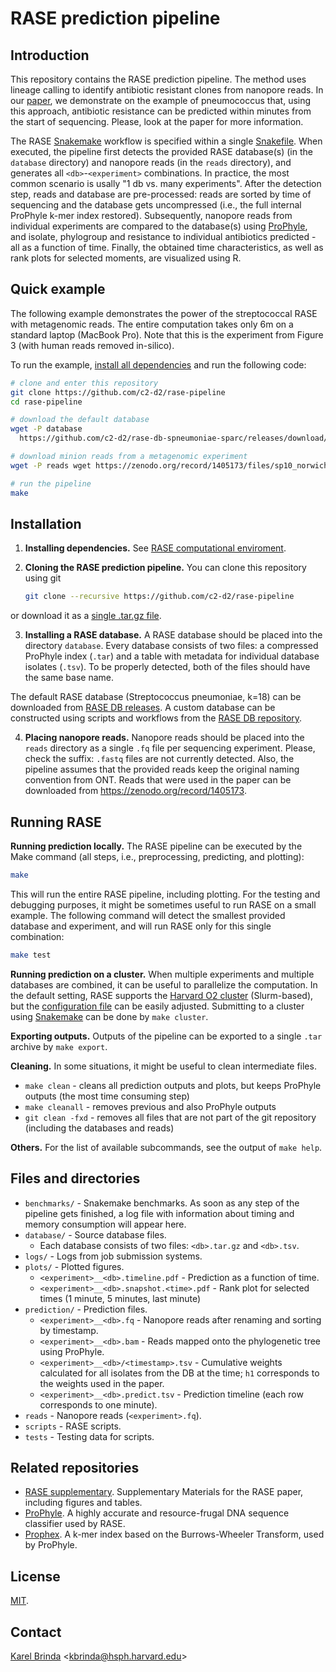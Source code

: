 # RASE prediction pipeline


## Introduction

This repository contains the RASE prediction pipeline. The method uses lineage
calling to identify antibiotic resistant clones from nanopore reads. In our
[paper](https://www.biorxiv.org/content/early/2018/08/29/403204), we
demonstrate on the example of pneumococcus that, using this approach,
antibiotic resistance can be predicted within minutes from the start of
sequencing. Please, look at the paper for more information.

The RASE [Snakemake](https://snakemake.readthedocs.io/) workflow is specified
within a single [Snakefile](Snakefile). When executed, the pipeline first
detects the provided RASE database(s) (in the `database` directory) and
nanopore reads (in the `reads` directory), and generates all
`<db>`-`<experiment>` combinations. In practice, the most common scenario is
usally "1 db vs. many experiments". After the detection step, reads and
database are pre-processed: reads are sorted by time of sequencing and the
database gets uncompressed (i.e., the full internal ProPhyle k-mer index
restored).  Subsequently, nanopore reads from individual experiments are
compared to the database(s) using [ProPhyle](http://prophyle.github.io), and
isolate, phylogroup and resistance to individual antibiotics predicted - all
as a function of time.  Finally, the obtained time characteristics, as well as
rank plots for selected moments, are visualized using R.


## Quick example

The following example demonstrates the power of the streptococcal RASE with
metagenomic reads. The entire computation takes only 6m on a standard laptop
(MacBook Pro). Note that this is the experiment from Figure 3 (with human reads
removed in-silico).

To run the example, [install all
dependencies](https://github.com/c2-d2/rase/blob/master/environment.md) and run
the following code:


```bash
# clone and enter this repository
git clone https://github.com/c2-d2/rase-pipeline
cd rase-pipeline

# download the default database
wget -P database
  https://github.com/c2-d2/rase-db-spneumoniae-sparc/releases/download/v1.3/spneumoniae-sparc.k18.{tsv,tar.gz}

# download minion reads from a metagenomic experiment
wget -P reads wget https://zenodo.org/record/1405173/files/sp10_norwich_P33.filtered.fq

# run the pipeline
make
```


## Installation

1) **Installing dependencies.** See [RASE computational
   enviroment](environment.md).

2) **Cloning the RASE prediction pipeline.**
    You can clone this repository using git

    ```bash
    git clone --recursive https://github.com/c2-d2/rase-pipeline
    ```

  or download it as a [single .tar.gz
  file](https://github.com/c2-d2/rase-predict/archive/master.tar.gz).

3) **Installing a RASE database.** A RASE database should be placed into the
  directory `database`.  Every database consists of two files: a compressed
  ProPhyle index (`.tar`) and a table with metadata for individual database
  isolates (`.tsv`). To be properly detected, both of the files should have the
  same base name.

  The default RASE database (Streptococcus pneumoniae, k=18) can be downloaded
  from [RASE DB releases](https://github.com/c2-d2/rase-db/releases). A custom
  database can be constructed using scripts and workflows from the [RASE DB
  repository](https://github.com/c2-d2/rase-db).

4) **Placing nanopore reads.** Nanopore reads should be placed into the `reads`
  directory as a single `.fq` file per sequencing experiment. Please, check the
  suffix: `.fastq` files are not currently detected. Also, the pipeline assumes
  that the provided reads keep the original naming convention from ONT. Reads
  that were used in the paper can be downloaded from
  https://zenodo.org/record/1405173.


## Running RASE

**Running prediction locally.** The RASE pipeline can be executed by the Make
command (all steps, i.e., preprocessing, predicting, and plotting):

```bash
make
```

This will run the entire RASE pipeline, including plotting. For the testing and
debugging purposes, it might be sometimes useful to run RASE on a small
example. The following command will detect the smallest provided database and
experiment, and will run RASE only for this single combination:

```bash
make test
```

**Running prediction on a cluster.** When multiple experiments and multiple
databases are combined, it can be useful to parallelize the computation. In the
default setting, RASE supports the [Harvard O2
cluster](https://rc.hms.harvard.edu/#cluster) (Slurm-based), but the
[configuration file](cluster.json) can be easily adjusted. Submitting to a
cluster using
[Snakemake](https://snakemake.readthedocs.io/en/stable/executable.html#cluster-execution)
can be done by `make cluster`.

**Exporting outputs.** Outputs of the pipeline can be exported to a single
`.tar` archive by `make export`.

**Cleaning.** In some situations, it might be useful to clean intermediate
files.

* `make clean` - cleans all prediction outputs and plots, but keeps ProPhyle
  outputs (the most time consuming step)
* `make cleanall` - removes previous and also ProPhyle outputs
* `git clean -fxd` - removes all files that are not part of the git repository
  (including the databases and reads)


**Others.** For the list of available subcommands, see the output of `make
help`.


## Files and directories

* `benchmarks/` - Snakemake benchmarks. As soon as any step of the pipeline
  gets finished, a log file with information about timing and memory
  consumption will appear here.
* `database/` - Source database files.
   - Each database consists of two files: `<db>.tar.gz` and `<db>.tsv`.
* `logs/` - Logs from job submission systems.
* `plots/` - Plotted figures.
   - `<experiment>__<db>.timeline.pdf` - Prediction as a function of time.
   - `<experiment>__<db>.snapshot.<time>.pdf` - Rank plot for selected times (1
   minute, 5 minutes, last minute)
* `prediction/` - Prediction files.
   - `<experiment>__<db>.fq` - Nanopore reads after renaming and sorting by
   timestamp.
   - `<experiment>__<db>.bam` - Reads mapped onto the phylogenetic tree using
   ProPhyle.
   - `<experiment>__<db>/<timestamp>.tsv` - Cumulative weights calculated for
   all isolates from the DB at the time; `h1` corresponds to the weights used
   in the paper.
   - `<experiment>__<db>.predict.tsv` - Prediction timeline (each row
   corresponds to one minute).
* `reads` - Nanopore reads (`<experiment>.fq`).
* `scripts` - RASE scripts.
* `tests` - Testing data for scripts.


## Related repositories

* [RASE supplementary](http://github.com/c2-d2/rase-supplement). Supplementary Materials for the RASE paper, including figures and tables.
* [ProPhyle](http://prophyle.github.io). A highly accurate and resource-frugal DNA sequence classifier used by RASE.
* [Prophex](http://github.com/prophyle/prophex). A k-mer index based on the Burrows-Wheeler Transform, used by ProPhyle.


## License

[MIT](LICENSE).


## Contact

[Karel Brinda](https://scholar.harvard.edu/brinda) \<kbrinda@hsph.harvard.edu\>

